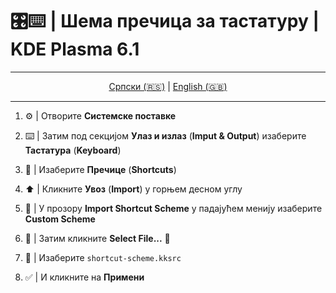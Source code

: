 # 🎛️⌨️ | Шема пречица за тастатуру | KDE Plasma 6.1

<div align="center">

---

[Српски (🇷🇸)](README.md) | [English (🇬🇧)](README-en.md)

---

</div>

1. ⚙️ | Отворите **Системске поставке**

2. ⌨️ | Затим под секцијом **Улаз и излаз** (**Imput & Output**) изаберите **Тастатура** (**Keyboard**)

3. 📂 | Изаберите **Пречице** (**Shortcuts**)

4. ⬆️ | Кликните **Увоз** (**Import**) у горњем десном углу

5. 📝 | У прозору **Import Shortcut Scheme** у падајућем менију изаберите **Custom Scheme**

6. 📁 | Затим кликните **Select File...** 📁

7. 📄 | Изаберите `shortcut-scheme.kksrc`

8. ✅ | И кликните на **Примени**
